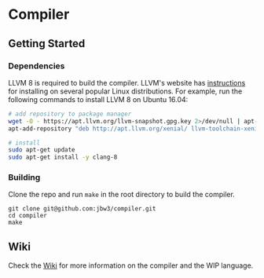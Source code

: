 # Compiler

## Getting Started

### Dependencies

LLVM 8 is required to build the compiler.
LLVM's website has [instructions](https://apt.llvm.org) for installing on several popular Linux distributions.
For example, run the following commands to install LLVM 8 on Ubuntu 16.04:

```bash
# add repository to package manager
wget -O - https://apt.llvm.org/llvm-snapshot.gpg.key 2>/dev/null | apt-key add -
apt-add-repository "deb http://apt.llvm.org/xenial/ llvm-toolchain-xenial-8 main"

# install
sudo apt-get update
sudo apt-get install -y clang-8
```

### Building

Clone the repo and run `make` in the root directory to build the compiler.

```
git clone git@github.com:jbw3/compiler.git
cd compiler
make
```

## Wiki

Check the [Wiki](https://github.com/jbw3/compiler/wiki) for more information on the compiler and the WIP language.

